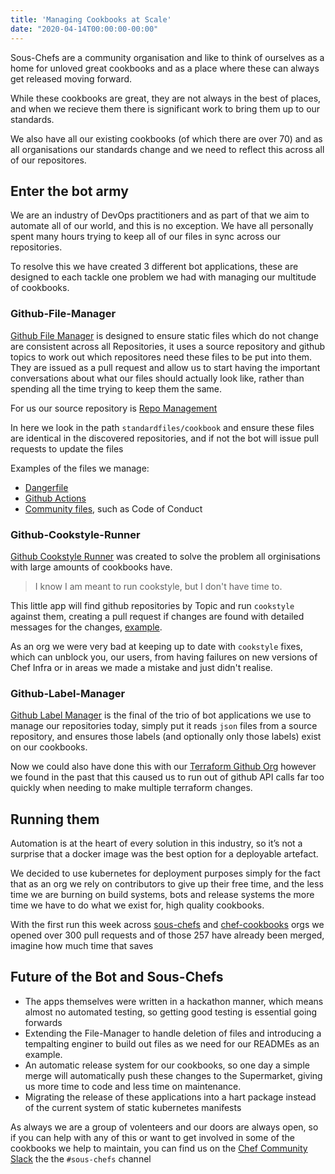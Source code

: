 ```yaml
---
title: 'Managing Cookbooks at Scale'
date: "2020-04-14T00:00:00-00:00"
---
```


Sous-Chefs are a community organisation and like to think of ourselves as a home for unloved great cookbooks and as a place where these can always get released moving forward.

While these cookbooks are great, they are not always in the best of places, and when we recieve them there is significant work to bring them up to our standards.

We also have all our existing cookbooks (of which there are over 70) and as all organisations our standards change and we need to reflect this across all of our repositores.

## Enter the bot army

We are an industry of DevOps practitioners and as part of that we aim to automate all of our world, and this is no exception. We have all personally spent many hours trying to keep all of our files in sync across our repositories.

To resolve this we have created 3 different bot applications, these are designed to each tackle one problem we had with managing our multitude of cookbooks.

### Github-File-Manager

[Github File Manager](https://github.com/xorima/Github-File-Manager) is designed to ensure static files which do not change are consistent across all Repositories, it uses a source repository and github topics to work out which repositores need these files to be put into them. They are issued as a pull request and allow us to start having the important conversations about what our files should actually look like, rather than spending all the time trying to keep them the same.

For us our source repository is [Repo Management](https://github.com/sous-chefs/repo-management/tree/master/)

In here we look in the path `standardfiles/cookbook` and ensure these files are identical in the discovered repositories, and if not the bot will issue pull requests to update the files

Examples of the files we manage:

- [Dangerfile](https://github.com/danger/danger)
- [Github Actions](https://github.com/features/actions)
- [Community files](https://help.github.com/en/github/building-a-strong-community/creating-a-default-community-health-file), such as Code of Conduct

### Github-Cookstyle-Runner

[Github Cookstyle Runner](https://github.com/xorima/Github-Cookstyle-Runner) was created to solve the problem all orginisations with large amounts of cookbooks have.
> I know I am meant to run cookstyle, but I don't have time to.

This little app will find github repositories by Topic and run `cookstyle` against them, creating a pull request if changes are found with detailed messages for the changes, [example](https://github.com/sous-chefs/java/pull/606).

As an org we were very bad at keeping up to date with `cookstyle` fixes, which can unblock you, our users, from having failures on new versions of Chef Infra or in areas we made a mistake and just didn't realise.

### Github-Label-Manager

[Github Label Manager](https://github.com/xorima/Github-Label-Manager) is the final of the trio of bot applications we use to manage our repositories today, simply put it reads `json` files from a source repository, and ensures those labels (and optionally only those labels) exist on our cookbooks.

Now we could also have done this with our [Terraform Github Org](https://github.com/sous-chefs/terraform-github-org) however we found in the past that this caused us to run out of github API calls far too quickly when needing to make multiple terraform changes.

## Running them

Automation is at the heart of every solution in this industry, so it’s not a surprise that a docker image was the best option for a deployable artefact.

We decided to use kubernetes for deployment purposes simply for the fact that as an org we rely on contributors to give up their free time, and the less time we are burning on build systems, bots and release systems the more time we have to do what we exist for, high quality cookbooks.

With the first run this week across [sous-chefs](https://github.com/sous-chefs) and [chef-cookbooks](https://github.com/chef-cookbooks) orgs we opened over 300 pull requests and of those 257 have already been merged, imagine how much time that saves

## Future of the Bot and Sous-Chefs

- The apps themselves were written in a hackathon manner, which means almost no automated testing, so getting good testing is essential going forwards
- Extending the File-Manager to handle deletion of files and introducing a tempalting enginer to build out files as we need for our READMEs as an example.
- An automatic release system for our cookbooks, so one day a simple merge will automatically push these changes to the Supermarket, giving us more time to code and less time on maintenance.
- Migrating the release of these applications into a hart package instead of the current system of static kubernetes manifests

As always we are a group of volenteers and our doors are always open, so if you can help with any of this or want to get involved in some of the cookbooks we help to maintain, you can find us on the [Chef Community Slack](https://community-slack.chef.io/) the the `#sous-chefs` channel
